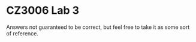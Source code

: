 # CZ3006 Lab 3

Answers not guaranteed to be correct, but feel free to take it as some sort of reference.